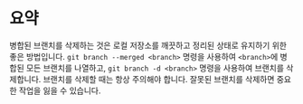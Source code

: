 # 요약

병합된 브랜치를 삭제하는 것은 로컬 저장소를 깨끗하고 정리된 상태로 유지하기 위한 좋은 방법입니다. `git branch --merged <branch>` 명령을 사용하여 `<branch>`에 병합된 모든 브랜치를 나열하고, `git branch -d <branch>` 명령을 사용하여 브랜치를 삭제합니다. 브랜치를 삭제할 때는 항상 주의해야 합니다. 잘못된 브랜치를 삭제하면 중요한 작업을 잃을 수 있습니다.
